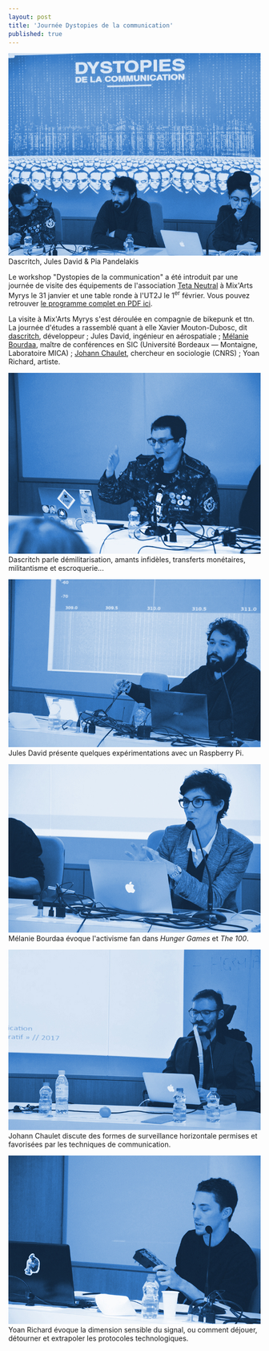 ```yaml
---
layout: post
title: 'Journée Dystopies de la communication'
published: true
---
```


<img src="/../img/2017_02/01-dys-intro.jpg"/>
<figcaption>Dascritch, Jules David & Pia Pandelakis</figcaption>
<p></p>

Le workshop "Dystopies de la communication" a été introduit par une journée de visite des équipements de l'association <a href="#">Teta Neutral</a> à Mix'Arts Myrys le 31 janvier et une table ronde à l'UT2J le 1<sup>er</sup> février. Vous pouvez retrouver <a href="/../docs/2017/WORKSHOP-dystopies_programme.pdf">le programme complet en PDF ici</a>.

La visite à Mix'Arts Myrys s'est déroulée en compagnie de bikepunk et ttn. La journée d'études a rassemblé quant à elle Xavier Mouton-Dubosc, dit <a href="#">dascritch</a>, développeur ; Jules David, ingénieur en aérospatiale ; <a href="#">Mélanie Bourdaa</a>, maître de conférences en SIC (Université Bordeaux — Montaigne, Laboratoire MICA) ; <a href="#">Johann Chaulet</a>, chercheur en sociologie (CNRS) ; Yoan Richard, artiste.

<img src="/../img/2017_02/02-dys-dascritch.jpg"/>
<figcaption>Dascritch parle d&eacute;militarisation, amants infid&egrave;les, transferts mon&eacute;taires, militantisme et escroquerie...
</figcaption>
<p></p>
<img src="/../img/2017_02/03-dys-jules.jpg"/>
<figcaption>Jules David présente quelques expérimentations avec un Raspberry Pi.
</figcaption>
<p></p>
<img src="/../img/2017_02/04-dys-bourdaa.jpg"/>
<figcaption>Mélanie Bourdaa évoque l'activisme fan dans <em>Hunger Games</em> et <em>The 100</em>.
</figcaption>
<p></p>
<img src="/../img/2017_02/05-dys-johann.jpg"/>
<figcaption>Johann Chaulet discute des formes de surveillance horizontale permises et favoris&eacute;es par les techniques de communication.
</figcaption>
<p></p>
<img src="/../img/2017_02/07-dys-yoan.jpg"/>
<figcaption>Yoan Richard évoque la dimension sensible du signal, ou comment d&eacute;jouer, d&eacute;tourner et extrapoler les protocoles technologiques.
</figcaption>






